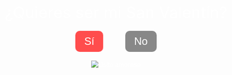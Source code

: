 <!DOCTYPE html>
<html lang="es">
<head>
  <meta charset="UTF-8">
  <meta name="viewport" content="width=device-width, initial-scale=1">
  <title>San Valentín Especial</title>
  <style>
    /* Cada "pantalla" ocupa toda la ventana */
    .screen {
      display: none;
      width: 100vw;
      height: 100vh;
      position: absolute;
      top: 0;
      left: 0;
    }
    /* Pantalla 1: Pregunta inicial */
    #screen1 {
      display: block; /* Visible inicialmente */
      background: url('https://images.pexels.com/photos/3755765/pexels-photo-3755765.jpeg?auto=compress&cs=tinysrgb&dpr=2&h=750&w=1260') no-repeat center center;
      background-size: cover;
      text-align: center;
      color: white;
    }
    #screen1 .question {
      font-size: 36px;
      margin-top: 30%;
    }
    #screen1 .buttons {
      margin-top: 20px;
      display: flex;
      justify-content: center;
      gap: 50px; /* Mayor separación entre botones */
    }
    #screen1 button {
      font-size: 24px;
      padding: 10px 20px;
      border: none;
      border-radius: 10px;
      cursor: pointer;
    }
    #screen1 button#si {
      background-color: #ff4d4d;
      color: white;
    }
    #screen1 button#no {
      background-color: #888;
      color: white;
    }
    #screen1 .teddy {
      margin-top: 20px;
      width: 150px;
    }
    /* Pantalla 2: Gatito, frases y corazones */
    #screen2 {
      background: #ffe6e6;
      text-align: center;
      padding-top: 30px;
      color: #b30000;
    }
    #screen2 .kitten {
      width: 200px;
    }
    #screen2 .love-phrases {
      font-size: 24px;
      margin: 20px;
    }
    /* Corazones flotantes */
    .heart {
      position: absolute;
      font-size: 24px;
      animation: float 4s linear infinite;
    }
    @keyframes float {
      0% { transform: translateY(100vh); opacity: 1; }
      100% { transform: translateY(-10vh); opacity: 0; }
    }
    /* Pantalla 3: Rompecabezas */
    #screen3 {
      background: #fff;
      text-align: center;
      padding-top: 20px;
    }
    #puzzle-board {
      margin: auto;
      display: grid;
      grid-template-columns: repeat(3, 100px);
      grid-gap: 5px;
      width: 310px;
      height: 310px;
      border: 2px solid #b30000;
      padding: 5px;
      background-color: #fff;
    }
    .puzzle-cell {
      width: 100px;
      height: 100px;
      border: 1px dashed #ccc;
    }
    #puzzle-pieces {
      margin: 20px auto;
      width: 320px;
      display: flex;
      flex-wrap: wrap;
      gap: 10px;
      justify-content: center;
    }
    .puzzle-piece {
      width: 100px;
      height: 100px;
      border: 1px solid #b30000;
      cursor: grab;
      /* La imagen se divide en 9 piezas de 300x300 total */
      background-image: url('https://raw.githubusercontent.com/Alexiscj23/San-valentines/refs/heads/main/IMG_20190812_212839.jpg');
      background-size: 300px 300px;
    }
    /* Pantalla 4: Libro interactivo (Slider) */
    #screen4 {
      background: #ffe6e6;
      text-align: center;
      padding: 20px;
      color: #b30000;
    }
    .slider {
      position: relative;
      width: 80%;
      max-width: 600px;
      margin: 0 auto;
      overflow: hidden;
    }
    .slides {
      display: flex;
      transition: transform 0.5s ease-in-out;
    }
    .slide {
      min-width: 100%;
      box-sizing: border-box;
      padding: 20px;
    }
    .slide img {
      width: 100%;
      max-height: 300px;
      object-fit: cover;
      border: 2px solid #b30000;
      border-radius: 10px;
    }
    .slide .caption {
      font-size: 20px;
      margin-top: 10px;
    }
    .slider-controls {
      margin-top: 10px;
    }
    .slider-controls button {
      padding: 10px 20px;
      font-size: 18px;
      border: none;
      background-color: #ff4d4d;
      color: white;
      border-radius: 5px;
      cursor: pointer;
      margin: 0 10px;
    }
  </style>
</head>
<body>
  <!-- Pantalla 1: Pregunta Inicial -->
  <div id="screen1" class="screen">
    <div class="question">¿Quieres ser mi San Valentín?</div>
    <div class="buttons">
      <button id="si" onclick="goToScreen2()">Sí</button>
      <button id="no" onclick="alert('Oh, qué pena!pero un no, no es posible')">No</button>
    </div>
    <img class="teddy" src="https://media.giphy.com/media/10LKovKon8DENq/giphy.gif" alt="Osito amoroso">
  </div>

  <!-- Pantalla 2: Gatito, Frases y Corazones -->
  <div id="screen2" class="screen">
    <img class="kitten" src="https://i.pinimg.com/originals/d9/11/a6/d911a60fbaef775210de355e75b10c25.gif" alt="Gatito dando besos">
    <div class="love-phrases">
      "Tu amor me llena de alegría"<br>
      "Eres mi sol en los días grises"<br>
      "Cada beso tuyo es un regalo"
    </div>
    <button onclick="goToScreen3()" style="font-size:24px; padding:10px 20px; border:none; border-radius:10px; background-color:#ff4d4d; color:white; cursor:pointer;">Continuar</button>
  </div>

  <!-- Pantalla 3: Rompecabezas -->
  <div id="screen3" class="screen">
    <h2>Arma el rompecabezas</h2>
    <p>Arrastra y suelta las piezas para formar la imagen.</p>
    <div id="puzzle-board"></div>
    <div id="puzzle-pieces"></div>
    <p id="puzzle-message"></p>
    <button onclick="checkPuzzle()" style="font-size:24px; padding:10px 20px; border:none; border-radius:10px; background-color:#ff4d4d; color:white; cursor:pointer;">Verificar rompecabezas</button>
  </div>

  <!-- Pantalla 4: Libro Interactivo (Slider) -->
  <div id="screen4" class="screen">
    <h2>Recuerdos de Amor</h2>
    <div class="slider">
      <div class="slides">
        <!-- Cada slide representa una página del libro -->
        <div class="slide">
          <img src="https://raw.githubusercontent.com/Alexiscj23/San-valentines/refs/heads/main/IMG-20241215-WA0032.jpg" alt="Foto 1">
          <div class="caption">Frase de amor 1</div>
        </div>
        <div class="slide">
          <img src="https://raw.githubusercontent.com/Alexiscj23/Amor/refs/heads/main/IMG-20250104-WA0053.jpg  " alt="Foto 2">
          <div class="caption">Frase de amor 2</div>
        </div>
        <div class="slide">
          <img src="https://raw.githubusercontent.com/Alexiscj23/Amor/refs/heads/main/IMG20241027184208_065344.jpg
            " alt="Foto 3">
          <div class="caption">Frase de amor 3</div>
        </div>
        <div class="slide">
          <img src="https://raw.githubusercontent.com/Alexiscj23/Amor/refs/heads/main/IMG_20241026_173212.jpg
            " alt="Foto 4">
          <div class="caption">Frase de amor 4</div>
        </div>
        <div class="slide">
          <img src="https://github.com/Alexiscj23/Amor/blob/main/HnVideoEditor_2025_02_12_002354556.mp4
            " alt="Foto 5">
          <div class="caption">Frase de amor 5</div>
        </div>
      </div>
    </div>
    <div class="slider-controls">
      <button onclick="prevSlide()">Anterior</button>
      <button onclick="nextSlide()">Siguiente</button>
    </div>
  </div>

  <!-- JavaScript -->
  <script>
    /* Función para mostrar la pantalla deseada y ocultar las demás */
    function showScreen(id) {
      document.querySelectorAll('.screen').forEach(function(screen) {
        screen.style.display = 'none';
      });
      document.getElementById(id).style.display = 'block';
    }
    // Navegar de pantalla 1 a 2
    function goToScreen2() {
      showScreen('screen2');
      startFloatingHearts();
    }
    // Navegar de pantalla 2 a 3
    function goToScreen3() {
      showScreen('screen3');
      setupPuzzle();
    }
    // Navegar de pantalla 3 a 4
    function goToScreen4() {
      showScreen('screen4');
    }
    
    /* Función para generar corazones flotantes en la pantalla 2 */
    function startFloatingHearts() {
      setInterval(function() {
        let heart = document.createElement('div');
        heart.className = 'heart';
        heart.style.left = Math.random() * 100 + 'vw';
        heart.style.animationDuration = (Math.random() * 3 + 2) + 's';
        heart.textContent = '❤️';
        document.body.appendChild(heart);
        setTimeout(function() { heart.remove(); }, 5000);
      }, 500);
    }
    
    /* ========================
       ROMPECABEZAS (Pantalla 3)
       ======================== */
    const rows = 3, cols = 3, pieceWidth = 100, pieceHeight = 100;
    function setupPuzzle() {
      const board = document.getElementById('puzzle-board');
      const piecesContainer = document.getElementById('puzzle-pieces');
      board.innerHTML = '';
      piecesContainer.innerHTML = '';
      let pieces = [];
      // Crear celdas del tablero
      for (let i = 0; i < rows * cols; i++) {
        let cell = document.createElement('div');
        cell.className = 'puzzle-cell';
        cell.dataset.index = i;
        cell.addEventListener('dragover', allowDrop);
        cell.addEventListener('drop', drop);
        board.appendChild(cell);
      }
      // Crear las piezas del rompecabezas
      for (let r = 0; r < rows; r++) {
        for (let c = 0; c < cols; c++) {
          let index = r * cols + c;
          let piece = document.createElement('div');
          piece.className = 'puzzle-piece';
          piece.draggable = true;
          piece.dataset.index = index;
          piece.style.backgroundImage = "url('https://raw.githubusercontent.com/Alexiscj23/San-valentines/refs/heads/main/IMG_20190812_212839.jpg')";
          piece.style.backgroundSize = `${cols * pieceWidth}px ${rows * pieceHeight}px`;
          piece.style.backgroundPosition = `-${c * pieceWidth}px -${r * pieceHeight}px`;
          piece.addEventListener('dragstart', dragStart);
          piece.addEventListener('dragend', dragEnd);
          pieces.push(piece);
        }
      }
      pieces = shuffleArray(pieces);
      pieces.forEach(piece => piecesContainer.appendChild(piece));
    }
    function shuffleArray(array) {
      for (let i = array.length - 1; i > 0; i--) {
        const j = Math.floor(Math.random() * (i + 1));
        [array[i], array[j]] = [array[j], array[i]];
      }
      return array;
    }
    let draggedPiece = null;
    function dragStart(e) {
      draggedPiece = this;
      setTimeout(() => { this.style.opacity = '0.5'; }, 0);
    }
    function dragEnd(e) {
      this.style.opacity = '1';
      draggedPiece = null;
    }
    function allowDrop(e) { e.preventDefault(); }
    function drop(e) {
      e.preventDefault();
      if (draggedPiece) {
        if (this.children.length > 0) {
          document.getElementById('puzzle-pieces').appendChild(this.children[0]);
        }
        this.appendChild(draggedPiece);
      }
    }
    function checkPuzzle() {
      let correct = 0;
      document.querySelectorAll('.puzzle-cell').forEach(function(cell) {
        if (cell.children.length > 0 && cell.children[0].dataset.index === cell.dataset.index)
          correct++;
      });
      const msg = document.getElementById('puzzle-message');
      if (correct === rows * cols) {
        msg.textContent = "¡Rompecabezas armado perfectamente!";
        setTimeout(goToScreen4, 2000);
      } else {
        msg.textContent = `Faltan ${rows * cols - correct} piezas correctas.`;
      }
    }
    
    /* ========================
       SLIDER (Pantalla 4)
       ======================== */
    let currentSlide = 0;
    function showSlide(index) {
      const slidesContainer = document.querySelector('.slides');
      const totalSlides = slidesContainer.children.length;
      if (index < 0) currentSlide = totalSlides - 1;
      else if (index >= totalSlides) currentSlide = 0;
      else currentSlide = index;
      slidesContainer.style.transform = `translateX(-${currentSlide * 100}%)`;
    }
    function nextSlide() { showSlide(currentSlide + 1); }
    function prevSlide() { showSlide(currentSlide - 1); }
  </script>
</body>
</html>
